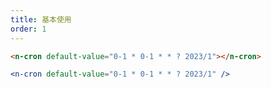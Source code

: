 ```yaml
---
title: 基本使用
order: 1
---
```


```html
<n-cron default-value="0-1 * 0-1 * * ? 2023/1"></n-cron>
```

```jsx
<n-cron default-value="0-1 * 0-1 * * ? 2023/1" />
```
